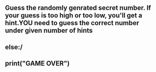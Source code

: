 ## Guess the randomly genrated secret number. If your guess is too high or too low, you'll get a hint.YOU need to guess the correct number under given number of hints<br /> 
## else:/
##  print("GAME OVER")

